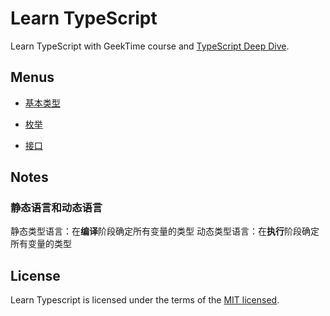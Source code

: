 # Learn TypeScript

Learn TypeScript with GeekTime course and [TypeScript Deep Dive](https://basarat.gitbooks.io/typescript/content/).

## Menus

- [基本类型](./src/BasicTypes)

- [枚举](./src/Enum)

- [接口](./src/Interfaces)

## Notes

### 静态语言和动态语言

静态类型语言：在**编译**阶段确定所有变量的类型
动态类型语言：在**执行**阶段确定所有变量的类型

## License

Learn Typescript is licensed under the terms of the [MIT licensed](https://opensource.org/licenses/MIT).

